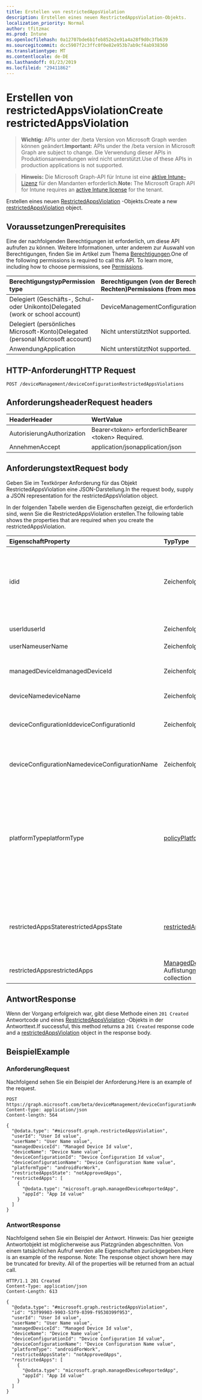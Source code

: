 ```yaml
---
title: Erstellen von restrictedAppsViolation
description: Erstellen eines neuen RestrictedAppsViolation-Objekts.
localization_priority: Normal
author: tfitzmac
ms.prod: Intune
ms.openlocfilehash: 0a12707bde6b1feb852e2e91a4a28f9d0c3fb639
ms.sourcegitcommit: dcc5907f2c3ffc0f0e82e953b7ab9cf4ab938360
ms.translationtype: MT
ms.contentlocale: de-DE
ms.lasthandoff: 01/23/2019
ms.locfileid: "29411862"
---
```

# <a name="create-restrictedappsviolation"></a><span data-ttu-id="c6a97-103">Erstellen von restrictedAppsViolation</span><span class="sxs-lookup"><span data-stu-id="c6a97-103">Create restrictedAppsViolation</span></span>

> <span data-ttu-id="c6a97-104">**Wichtig:** APIs unter der /beta Version von Microsoft Graph werden können geändert.</span><span class="sxs-lookup"><span data-stu-id="c6a97-104">**Important:** APIs under the /beta version in Microsoft Graph are subject to change.</span></span> <span data-ttu-id="c6a97-105">Die Verwendung dieser APIs in Produktionsanwendungen wird nicht unterstützt.</span><span class="sxs-lookup"><span data-stu-id="c6a97-105">Use of these APIs in production applications is not supported.</span></span>

> <span data-ttu-id="c6a97-106">**Hinweis:** Die Microsoft Graph-API für Intune ist eine [aktive Intune-Lizenz](https://go.microsoft.com/fwlink/?linkid=839381) für den Mandanten erforderlich.</span><span class="sxs-lookup"><span data-stu-id="c6a97-106">**Note:** The Microsoft Graph API for Intune requires an [active Intune license](https://go.microsoft.com/fwlink/?linkid=839381) for the tenant.</span></span>

<span data-ttu-id="c6a97-107">Erstellen eines neuen [RestrictedAppsViolation](../resources/intune-deviceconfig-restrictedappsviolation.md) -Objekts.</span><span class="sxs-lookup"><span data-stu-id="c6a97-107">Create a new [restrictedAppsViolation](../resources/intune-deviceconfig-restrictedappsviolation.md) object.</span></span>

## <a name="prerequisites"></a><span data-ttu-id="c6a97-108">Voraussetzungen</span><span class="sxs-lookup"><span data-stu-id="c6a97-108">Prerequisites</span></span>
<span data-ttu-id="c6a97-p102">Eine der nachfolgenden Berechtigungen ist erforderlich, um diese API aufrufen zu können. Weitere Informationen, unter anderem zur Auswahl von Berechtigungen, finden Sie im Artikel zum Thema [Berechtigungen](/concepts/permissions-reference.md).</span><span class="sxs-lookup"><span data-stu-id="c6a97-p102">One of the following permissions is required to call this API. To learn more, including how to choose permissions, see [Permissions](/concepts/permissions-reference.md).</span></span>

|<span data-ttu-id="c6a97-111">Berechtigungstyp</span><span class="sxs-lookup"><span data-stu-id="c6a97-111">Permission type</span></span>|<span data-ttu-id="c6a97-112">Berechtigungen (von der Berechtigung mit den meisten Rechten zu der mit den wenigsten Rechten)</span><span class="sxs-lookup"><span data-stu-id="c6a97-112">Permissions (from most to least privileged)</span></span>|
|:---|:---|
|<span data-ttu-id="c6a97-113">Delegiert (Geschäfts-, Schul- oder Unikonto)</span><span class="sxs-lookup"><span data-stu-id="c6a97-113">Delegated (work or school account)</span></span>|<span data-ttu-id="c6a97-114">DeviceManagementConfiguration.ReadWrite.All</span><span class="sxs-lookup"><span data-stu-id="c6a97-114">DeviceManagementConfiguration.ReadWrite.All</span></span>|
|<span data-ttu-id="c6a97-115">Delegiert (persönliches Microsoft-Konto)</span><span class="sxs-lookup"><span data-stu-id="c6a97-115">Delegated (personal Microsoft account)</span></span>|<span data-ttu-id="c6a97-116">Nicht unterstützt</span><span class="sxs-lookup"><span data-stu-id="c6a97-116">Not supported.</span></span>|
|<span data-ttu-id="c6a97-117">Anwendung</span><span class="sxs-lookup"><span data-stu-id="c6a97-117">Application</span></span>|<span data-ttu-id="c6a97-118">Nicht unterstützt</span><span class="sxs-lookup"><span data-stu-id="c6a97-118">Not supported.</span></span>|

## <a name="http-request"></a><span data-ttu-id="c6a97-119">HTTP-Anforderung</span><span class="sxs-lookup"><span data-stu-id="c6a97-119">HTTP Request</span></span>
<!-- {
  "blockType": "ignored"
}
-->
``` http
POST /deviceManagement/deviceConfigurationRestrictedAppsViolations
```

## <a name="request-headers"></a><span data-ttu-id="c6a97-120">Anforderungsheader</span><span class="sxs-lookup"><span data-stu-id="c6a97-120">Request headers</span></span>
|<span data-ttu-id="c6a97-121">Header</span><span class="sxs-lookup"><span data-stu-id="c6a97-121">Header</span></span>|<span data-ttu-id="c6a97-122">Wert</span><span class="sxs-lookup"><span data-stu-id="c6a97-122">Value</span></span>|
|:---|:---|
|<span data-ttu-id="c6a97-123">Autorisierung</span><span class="sxs-lookup"><span data-stu-id="c6a97-123">Authorization</span></span>|<span data-ttu-id="c6a97-124">Bearer&lt;token&gt; erforderlich</span><span class="sxs-lookup"><span data-stu-id="c6a97-124">Bearer &lt;token&gt; Required.</span></span>|
|<span data-ttu-id="c6a97-125">Annehmen</span><span class="sxs-lookup"><span data-stu-id="c6a97-125">Accept</span></span>|<span data-ttu-id="c6a97-126">application/json</span><span class="sxs-lookup"><span data-stu-id="c6a97-126">application/json</span></span>|

## <a name="request-body"></a><span data-ttu-id="c6a97-127">Anforderungstext</span><span class="sxs-lookup"><span data-stu-id="c6a97-127">Request body</span></span>
<span data-ttu-id="c6a97-128">Geben Sie im Textkörper Anforderung für das Objekt RestrictedAppsViolation eine JSON-Darstellung.</span><span class="sxs-lookup"><span data-stu-id="c6a97-128">In the request body, supply a JSON representation for the restrictedAppsViolation object.</span></span>

<span data-ttu-id="c6a97-129">In der folgenden Tabelle werden die Eigenschaften gezeigt, die erforderlich sind, wenn Sie die RestrictedAppsViolation erstellen.</span><span class="sxs-lookup"><span data-stu-id="c6a97-129">The following table shows the properties that are required when you create the restrictedAppsViolation.</span></span>

|<span data-ttu-id="c6a97-130">Eigenschaft</span><span class="sxs-lookup"><span data-stu-id="c6a97-130">Property</span></span>|<span data-ttu-id="c6a97-131">Typ</span><span class="sxs-lookup"><span data-stu-id="c6a97-131">Type</span></span>|<span data-ttu-id="c6a97-132">Beschreibung</span><span class="sxs-lookup"><span data-stu-id="c6a97-132">Description</span></span>|
|:---|:---|:---|
|<span data-ttu-id="c6a97-133">id</span><span class="sxs-lookup"><span data-stu-id="c6a97-133">id</span></span>|<span data-ttu-id="c6a97-134">Zeichenfolge</span><span class="sxs-lookup"><span data-stu-id="c6a97-134">String</span></span>|<span data-ttu-id="c6a97-135">Eindeutiger Bezeichner für das Objekt.</span><span class="sxs-lookup"><span data-stu-id="c6a97-135">Unique identifier for the object.</span></span> <span data-ttu-id="c6a97-136">Besteht aus den AccountId, Geräte-ID, PolicyId und Benutzer-ID</span><span class="sxs-lookup"><span data-stu-id="c6a97-136">Composed from accountId, deviceId, policyId and userId</span></span>|
|<span data-ttu-id="c6a97-137">userId</span><span class="sxs-lookup"><span data-stu-id="c6a97-137">userId</span></span>|<span data-ttu-id="c6a97-138">Zeichenfolge</span><span class="sxs-lookup"><span data-stu-id="c6a97-138">String</span></span>|<span data-ttu-id="c6a97-139">Eindeutige Benutzer-ID muss Guid</span><span class="sxs-lookup"><span data-stu-id="c6a97-139">User unique identifier, must be Guid</span></span>|
|<span data-ttu-id="c6a97-140">userName</span><span class="sxs-lookup"><span data-stu-id="c6a97-140">userName</span></span>|<span data-ttu-id="c6a97-141">Zeichenfolge</span><span class="sxs-lookup"><span data-stu-id="c6a97-141">String</span></span>|<span data-ttu-id="c6a97-142">Benutzername</span><span class="sxs-lookup"><span data-stu-id="c6a97-142">User name</span></span>|
|<span data-ttu-id="c6a97-143">managedDeviceId</span><span class="sxs-lookup"><span data-stu-id="c6a97-143">managedDeviceId</span></span>|<span data-ttu-id="c6a97-144">Zeichenfolge</span><span class="sxs-lookup"><span data-stu-id="c6a97-144">String</span></span>|<span data-ttu-id="c6a97-145">Eindeutiger Bezeichner der verwalteten Gerät, muss die Guid</span><span class="sxs-lookup"><span data-stu-id="c6a97-145">Managed device unique identifier, must be Guid</span></span>|
|<span data-ttu-id="c6a97-146">deviceName</span><span class="sxs-lookup"><span data-stu-id="c6a97-146">deviceName</span></span>|<span data-ttu-id="c6a97-147">Zeichenfolge</span><span class="sxs-lookup"><span data-stu-id="c6a97-147">String</span></span>|<span data-ttu-id="c6a97-148">Gerätename</span><span class="sxs-lookup"><span data-stu-id="c6a97-148">Device name</span></span>|
|<span data-ttu-id="c6a97-149">deviceConfigurationId</span><span class="sxs-lookup"><span data-stu-id="c6a97-149">deviceConfigurationId</span></span>|<span data-ttu-id="c6a97-150">Zeichenfolge</span><span class="sxs-lookup"><span data-stu-id="c6a97-150">String</span></span>|<span data-ttu-id="c6a97-151">Gerät Konfiguration Profil Eindeutiger Bezeichner muss Guid</span><span class="sxs-lookup"><span data-stu-id="c6a97-151">Device configuration profile unique identifier, must be Guid</span></span>|
|<span data-ttu-id="c6a97-152">deviceConfigurationName</span><span class="sxs-lookup"><span data-stu-id="c6a97-152">deviceConfigurationName</span></span>|<span data-ttu-id="c6a97-153">Zeichenfolge</span><span class="sxs-lookup"><span data-stu-id="c6a97-153">String</span></span>|<span data-ttu-id="c6a97-154">Gerätename Konfiguration-Profil</span><span class="sxs-lookup"><span data-stu-id="c6a97-154">Device configuration profile name</span></span>|
|<span data-ttu-id="c6a97-155">platformType</span><span class="sxs-lookup"><span data-stu-id="c6a97-155">platformType</span></span>|[<span data-ttu-id="c6a97-156">policyPlatformType</span><span class="sxs-lookup"><span data-stu-id="c6a97-156">policyPlatformType</span></span>](../resources/intune-deviceconfig-policyplatformtype.md)|<span data-ttu-id="c6a97-157">Plattformtyp.</span><span class="sxs-lookup"><span data-stu-id="c6a97-157">Platform type.</span></span> <span data-ttu-id="c6a97-158">Mögliche Werte: `android`, `androidForWork`, `iOS`, `macOS`, `windowsPhone81`, `windows81AndLater`, `windows10AndLater`, `androidWorkProfile`, `all`.</span><span class="sxs-lookup"><span data-stu-id="c6a97-158">Possible values are: `android`, `androidForWork`, `iOS`, `macOS`, `windowsPhone81`, `windows81AndLater`, `windows10AndLater`, `androidWorkProfile`, `all`.</span></span>|
|<span data-ttu-id="c6a97-159">restrictedAppsState</span><span class="sxs-lookup"><span data-stu-id="c6a97-159">restrictedAppsState</span></span>|[<span data-ttu-id="c6a97-160">restrictedAppsState</span><span class="sxs-lookup"><span data-stu-id="c6a97-160">restrictedAppsState</span></span>](../resources/intune-deviceconfig-restrictedappsstate.md)|<span data-ttu-id="c6a97-161">Eingeschränkte apps Zustand.</span><span class="sxs-lookup"><span data-stu-id="c6a97-161">Restricted apps state.</span></span> <span data-ttu-id="c6a97-162">Mögliche Werte sind: `prohibitedApps` und `notApprovedApps`.</span><span class="sxs-lookup"><span data-stu-id="c6a97-162">Possible values are: `prohibitedApps`, `notApprovedApps`.</span></span>|
|<span data-ttu-id="c6a97-163">restrictedApps</span><span class="sxs-lookup"><span data-stu-id="c6a97-163">restrictedApps</span></span>|<span data-ttu-id="c6a97-164">[ManagedDeviceReportedApp](../resources/intune-deviceconfig-manageddevicereportedapp.md) -Auflistung</span><span class="sxs-lookup"><span data-stu-id="c6a97-164">[managedDeviceReportedApp](../resources/intune-deviceconfig-manageddevicereportedapp.md) collection</span></span>|<span data-ttu-id="c6a97-165">Liste der verletzte eingeschränkte apps</span><span class="sxs-lookup"><span data-stu-id="c6a97-165">List of violated restricted apps</span></span>|



## <a name="response"></a><span data-ttu-id="c6a97-166">Antwort</span><span class="sxs-lookup"><span data-stu-id="c6a97-166">Response</span></span>
<span data-ttu-id="c6a97-167">Wenn der Vorgang erfolgreich war, gibt diese Methode einen `201 Created` Antwortcode und eines [RestrictedAppsViolation](../resources/intune-deviceconfig-restrictedappsviolation.md) -Objekts in der Antworttext.</span><span class="sxs-lookup"><span data-stu-id="c6a97-167">If successful, this method returns a `201 Created` response code and a [restrictedAppsViolation](../resources/intune-deviceconfig-restrictedappsviolation.md) object in the response body.</span></span>

## <a name="example"></a><span data-ttu-id="c6a97-168">Beispiel</span><span class="sxs-lookup"><span data-stu-id="c6a97-168">Example</span></span>

### <a name="request"></a><span data-ttu-id="c6a97-169">Anforderung</span><span class="sxs-lookup"><span data-stu-id="c6a97-169">Request</span></span>
<span data-ttu-id="c6a97-170">Nachfolgend sehen Sie ein Beispiel der Anforderung.</span><span class="sxs-lookup"><span data-stu-id="c6a97-170">Here is an example of the request.</span></span>
``` http
POST https://graph.microsoft.com/beta/deviceManagement/deviceConfigurationRestrictedAppsViolations
Content-type: application/json
Content-length: 564

{
  "@odata.type": "#microsoft.graph.restrictedAppsViolation",
  "userId": "User Id value",
  "userName": "User Name value",
  "managedDeviceId": "Managed Device Id value",
  "deviceName": "Device Name value",
  "deviceConfigurationId": "Device Configuration Id value",
  "deviceConfigurationName": "Device Configuration Name value",
  "platformType": "androidForWork",
  "restrictedAppsState": "notApprovedApps",
  "restrictedApps": [
    {
      "@odata.type": "microsoft.graph.managedDeviceReportedApp",
      "appId": "App Id value"
    }
  ]
}
```

### <a name="response"></a><span data-ttu-id="c6a97-171">Antwort</span><span class="sxs-lookup"><span data-stu-id="c6a97-171">Response</span></span>
<span data-ttu-id="c6a97-p106">Nachfolgend sehen Sie ein Beispiel der Antwort. Hinweis: Das hier gezeigte Antwortobjekt ist möglicherweise aus Platzgründen abgeschnitten. Von einem tatsächlichen Aufruf werden alle Eigenschaften zurückgegeben.</span><span class="sxs-lookup"><span data-stu-id="c6a97-p106">Here is an example of the response. Note: The response object shown here may be truncated for brevity. All of the properties will be returned from an actual call.</span></span>
``` http
HTTP/1.1 201 Created
Content-Type: application/json
Content-Length: 613

{
  "@odata.type": "#microsoft.graph.restrictedAppsViolation",
  "id": "53f99903-9903-53f9-0399-f9530399f953",
  "userId": "User Id value",
  "userName": "User Name value",
  "managedDeviceId": "Managed Device Id value",
  "deviceName": "Device Name value",
  "deviceConfigurationId": "Device Configuration Id value",
  "deviceConfigurationName": "Device Configuration Name value",
  "platformType": "androidForWork",
  "restrictedAppsState": "notApprovedApps",
  "restrictedApps": [
    {
      "@odata.type": "microsoft.graph.managedDeviceReportedApp",
      "appId": "App Id value"
    }
  ]
}
```




